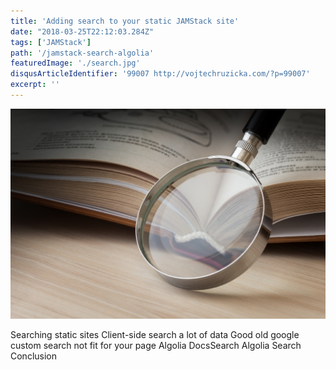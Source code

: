 ```yaml
---
title: 'Adding search to your static JAMStack site'
date: "2018-03-25T22:12:03.284Z"
tags: ['JAMStack']
path: '/jamstack-search-algolia'
featuredImage: './search.jpg'
disqusArticleIdentifier: '99007 http://vojtechruzicka.com/?p=99007'
excerpt: ''
---
```


![Search](search.jpg)

Searching static sites
Client-side search
    a lot of data
Good old google custom search
    not fit for your page
Algolia DocsSearch
Algolia Search
Conclusion        
